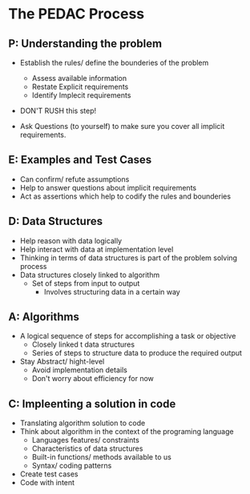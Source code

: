 # The PEDAC Process

## P: Understanding the problem

- Establish the rules/ define the bounderies of the problem
  - Assess available information
  - Restate Explicit requirements
  - Identify Implecit requirements

- DON'T RUSH this step!
- Ask Questions (to yourself) to make sure you cover all implicit requirements.


## E: Examples and Test Cases

- Can confirm/ refute assumptions
- Help to answer questions about implicit requirements
- Act as assertions which help to codify the rules and bounderies


## D: Data Structures

- Help reason with data logically
- Help interact with data at implementation level
- Thinking in terms of data structures is part of the problem solving process
- Data structures closely linked to algorithm
  - Set of steps from input to output
    - Involves structuring data in a certain way


## A: Algorithms

- A logical sequence of steps for accomplishing a task or objective
  - Closely linked t data structures
  - Series of steps to structure data to produce the required output
- Stay Abstract/ hight-level
  - Avoid implementation details
  - Don't worry about efficiency for now


## C: Impleenting a solution in code

- Translating algorithm solution to code
- Think about algorithm in the context of the programing language
  - Languages features/ constraints
  - Characteristics of data structures
  - Built-in functions/ methods available to us
  - Syntax/ coding patterns
- Create test cases
- Code with intent
